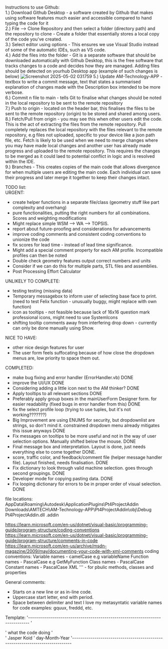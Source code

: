 Instructions to use Github:<br>
1.) Download Github Desktop - a software created by Github that makes using software features much easier and accessible compared to hand typing the code for it  
2.) File --> Clone Repository and then select a folder (directory path) and the repository to clone  - Create a folder that essentially stores a local copy of the code you've created.  
3.) Select editor using options - This ensures we use Visual Studio instead of some of the automatic IDEs, such as VS code.  
4.) Add the files into the folder - Git is a separate software that should be downloaded automatically with Github Desktop, this is the free software that tracks changes to a code and decides how they are managed. Adding files should be detected on yourhub Desktop app (example of such changes is below)
![Screenshot 2025-05-02 031759](https://github.com/user-attachments/assets/888d07c1-5873-464c-a62b-c58c85bf9a4c)
5.) Update AM-Technology-APP - textbox to write a commit message, text that states a summarised explanation of changes made with the Description box intended to be more verbose.  
6.) Commit n file to main - tells Git to  finalise what changes should be noted in the local repository to be sent to the remote repository  
7.) Push to origin - located on the header bar, this finalises the files to be sent to the remote repository (origin) to be stored and shared among users.  
8.) Fetch/Pull from origin - you may see this when other users edit the code. This is the act of extracting the files from the remote repository. Pull completely replaces the local repository with the files relevant to the remote repository, e.g files not uploaded, specific to your device like a json path file, etc. Fetch is likely to be used when we need to merge changes where you may have made local changes and another user has already made progress and uploaded to the remote repository. This requires the changes to be merged as it could laed to potential conflict in logic and is resolved within the IDE.  
9.) Branches - This creates copies of the main code that allows divergence for when multiple users are editing the main code. Each individual can save their progress and later merge it together to keep their changes intact.


TODO list:<br>
URGENT:
- create helper functions in a separate file/class (geometry stuff like part complexity and overhang)
- pure functionalities, putting the right numbers for all combinations. Scores and weighting modifications
- Might replace simple WSM --> WA --> TOPSIS.
- report about future-proofing and considerations for advancements
- improve coding comments and consistent coding conventions to unionize the code
- fix scores for lead time - instead of lead time significance.
- Might add a special comment property for each AM profile. Incompatible profiles can then be noted
- Double check geometry features output correct numbers and units
- Consider if we can do this for multiple parts, STL files and assemblies.
- Post Processing Effort Calculator



UNLIKELY TO COMPLETE:
- testing testing (missing data)
- Temporary messagebox to inform user of selecting base face to print. (need to test Felix function - unusually buggy, might replace with own function)
- icon as tooltips - not feasible because lack of 16x16 question mark professional icons, might need to use SystemIcons
- shifting tooltip comments away from interfering drop down - currently can only be done manually using Show.

NICE TO HAVE:
- other nice design features for user 
- The user form feels suffocating because of how close the dropdown menus are, low priority to space them out.

COMPLETED:
- make bug fixing and error handler (ErrorHandler.vb) DONE
- improve the UI/UX DONE
- Considering adding a little icon next to the AM thinker? DONE
- Apply tooltips to all relevant sections DONE
- Preferably apply group boxes in the mainUserForm Designer form. for easier readability (fixed bugs in error handler from this) DONE
- fix the select profile loop (trying to use tuples, but it's not working???????)
- Big Improvement are using ENUMS for security, but dropdownlist are strings, so don't mind it. constrained dropdown menu already mitigates this issue anyways DONE
- Fix messages on tooltips to be more useful and not in the way of user selection options. Manually shifted below the mouse. DONE
- Final message box and interpretation. Layout is done, just needs everything else to come together DONE.
- score, traffic color, and feedback/comment file (helper message handler file). Layout finished, needs finalisation. DONE
- Fix dictionary to look through valid machine selection. goes through second groupings. DONE
- Developer mode for copying pasting data. DONE
- Fix looping dictionary for errors to be in proper order of visual selection. DONE


file locations:
AppData\Roaming\Autodesk\ApplicationPlugins\Pt4ProjectAddin
Downloads\AMTECH\AM-Technology-APP\Pt4ProjectAddin\obj\Debug
Pt4ProjectAddin.dll .addin

https://learn.microsoft.com/en-us/dotnet/visual-basic/programming-guide/program-structure/coding-conventions
https://learn.microsoft.com/en-us/dotnet/visual-basic/programming-guide/program-structure/comments-in-code
https://learn.microsoft.com/en-us/archive/msdn-magazine/2009/may/documenting-your-code-with-xml-comments
coding conventions:
Variable names - camelCase e.g variableName 
Function names - PascalCase e.g GetMyFunction
Class names - PascalCase
Constant names - PascalCase
XML ''' - for pbulic methods, classes and properties

General comments:
- Starts on a new line or as in-line code.
- Uppercase start letter, end with period.
- Space between delimiter and text
I love my metasyntatic variable names for code examples: gquux, freddd, etc.

Template:
'------------------------------------------------------------------------------
' <summary>
'     what the code doing
' </summary>
' <author>Jasper Koid</author>
' <created>day-Month-Year</created>
'------------------------------------------------------------------------------